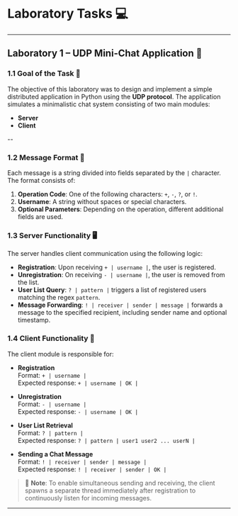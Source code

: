# Laboratory Tasks 💻

---

## Laboratory 1 – UDP Mini-Chat Application 💬

### 1.1 Goal of the Task 🎯  
The objective of this laboratory was to design and implement a simple distributed application in Python using the **UDP protocol**. The application simulates a minimalistic chat system consisting of two main modules:
- **Server**
- **Client**
  
--

### 1.2 Message Format 🧾  
Each message is a string divided into fields separated by the `|` character. The format consists of:
1. **Operation Code**: One of the following characters: `+`, `-`, `?`, or `!`.
2. **Username**: A string without spaces or special characters.
3. **Optional Parameters**: Depending on the operation, different additional fields are used.

### 1.3 Server Functionality 🖥️  
The server handles client communication using the following logic:
- **Registration**: Upon receiving `+ | username |`, the user is registered.
- **Unregistration**: On receiving `- | username |`, the user is removed from the list.
- **User List Query**: `? | pattern |` triggers a list of registered users matching the regex `pattern`.
- **Message Forwarding**: `! | receiver | sender | message |` forwards a message to the specified recipient, including sender name and optional timestamp.

### 1.4 Client Functionality 👤  
The client module is responsible for:
- **Registration**  
  Format: `+ | username |`  
  Expected response: `+ | username | OK |`

- **Unregistration**  
  Format: `- | username |`  
  Expected response: `- | username | OK |`

- **User List Retrieval**  
  Format: `? | pattern |`  
  Expected response: `? | pattern | user1 user2 ... userN |`

- **Sending a Chat Message**  
  Format: `! | receiver | sender | message |`  
  Expected response: `! | receiver | sender | OK |`

> 🧠 **Note**: To enable simultaneous sending and receiving, the client spawns a separate thread immediately after registration to continuously listen for incoming messages.

---

